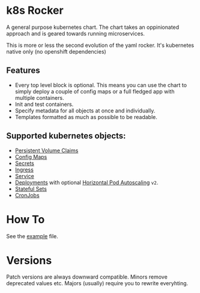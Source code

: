 # k8s Rocker
A general purpose kubernetes chart.
The chart takes an oppinionated approach and is geared towards running microservices.

This is more or less the second evolution of the yaml rocker.
It's kubernetes native only (no openshift dependencies)

## Features
- Every top level block is optional.
  This means you can use the chart to simply deploy a couple of config maps or a full fledged app with multiple containers.
- Init and test containers.
- Specify metadata for all objects at once and individually.
- Templates formatted as much as possible to be readable.

## Supported kubernetes objects:
- [Persistent Volume Claims](https://kubernetes.io/docs/reference/kubernetes-api/config-and-storage-resources/persistent-volume-claim-v1/)
- [Config Maps](https://kubernetes.io/docs/reference/kubernetes-api/config-and-storage-resources/config-map-v1/)
- [Secrets](https://kubernetes.io/docs/reference/kubernetes-api/config-and-storage-resources/secret-v1/)
- [Ingress](https://kubernetes.io/docs/reference/kubernetes-api/service-resources/ingress-v1/)
- [Service](https://kubernetes.io/docs/reference/kubernetes-api/service-resources/service-v1/)
- [Deployments](https://kubernetes.io/docs/reference/kubernetes-api/workload-resources/deployment-v1/) with optional [Horizontal Pod Autoscaling](https://kubernetes.io/docs/reference/kubernetes-api/workload-resources/horizontal-pod-autoscaler-v2/) `v2`.
- [Stateful Sets](https://kubernetes.io/docs/reference/kubernetes-api/workload-resources/stateful-set-v1/)
- [CronJobs](https://kubernetes.io/docs/reference/kubernetes-api/workload-resources/cron-job-v1/)

# How To
See the [example](example.yaml) file.

# Versions
Patch versions are always downward compatible.
Minors remove deprecated values etc.
Majors (usually) require you to rewrite everyhting.
